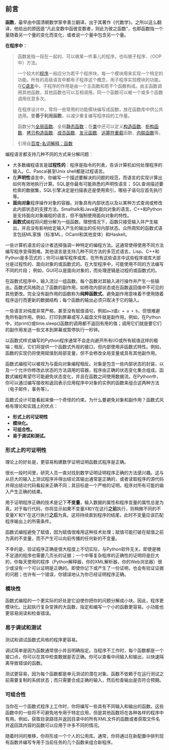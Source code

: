 ## 前言

​    **函数**，最早由中国清朝数学家李善兰翻译，出于其著作《代数学》。之所以这么翻译，他给出的原因是“凡此变数中函彼变数者，则此为彼之函数”，也即函数指一个量随着另一个量的变化而变化，或者说一个量中包含另一个量。

**在程序中**：

> 函数是指一段在一起的、可以做某一件事儿的程序。也叫做子程序、（OOP中）方法。
>
> 一个较大的[程序](https://baike.baidu.com/item/程序/13831935)一般应分为若干个程序块，每一个模块用来实现一个特定的功能。所有的高级语言中都有子程序这个概念，用子程序实现模块的功能。在[C语言](https://baike.baidu.com/item/C语言)中，子程序的作用是由一个主函数和若干个函数构成。由主函数调用其他函数，其他函数也可以互相调用。同一个函数可以被一个或多个函数调用任意多次。
>
> 在程序设计中，常将一些常用的功能模块编写成函数，放在函数库中供公共选用。要**善于利用函数**，以减少重复编写程序段的工作量。
>
> 函数分为[全局函数](https://baike.baidu.com/item/全局函数/10185428)、全局[静态函数](https://baike.baidu.com/item/静态函数/5644260)；在[类](https://baike.baidu.com/item/类/6824577)中还可以定义[构造函数](https://baike.baidu.com/item/构造函数/7478717)、[析构函数](https://baike.baidu.com/item/析构函数/9483718)、[拷贝构造函数](https://baike.baidu.com/item/拷贝构造函数/9344013)、[成员函数](https://baike.baidu.com/item/成员函数/2440706)、[友元函数](https://baike.baidu.com/item/友元函数/9569177)、[运算符重载](https://baike.baidu.com/item/运算符重载/2109844)函数、[内联函数](https://baike.baidu.com/item/内联函数/9567625)等。
>
> 引用自[百度-名词解释：函数](https://baike.baidu.com/item/函数/18686609)



编程语言都支持几种不同的方式来分解问题︰

- 大多数编程语言是**过程性的**：程序是指令的列表，告诉计算机如何处理程序的输入。C、Pascal甚至Unix shell都是过程语言。
- 在**声明性**语言中，你编写一个描述要解决的问题的规范，而语言的实现计算出如何有效地执行计算。SQL是你最有可能熟悉的声明性语言； SQL查询描述要检索的数据集，SQL引擎决定是扫描表还是使用索引，哪些子语句应首先执行等。
- **面向对象**程序操作对象的容器。对象具有内部状态以及以某种方式查询或修改此内部状态的支撑方法。Smalltalk和Java是面向对象的语言。C++和Python是支持面向对象编程的语言，但不强制使用面向对象的特性。
- **函数式**编程将问题分解为一组函数。理想情况下，函数只接受输入并产生输出，并且没有影响给定输入产生的输出的任何内部状态。众所周知的函数式语言包括ML家族（标准ML，OCaml和其他变体）和Haskell。

一些计算机语言的设计者选择强调一种特定的编程方法。这通常使得使用不同方法编写程序变得困难。其他语言是支持几种不同方法的多范式语言。Lisp、C++和Python是多范式的；你可以编写程序或库，在所有这些语言中这些程序或库大部分是过程性的、面向对象的或函数式的。在大型程序中，可能使用不同的方法编写不同的片段； 例如，GUI可以是面向对象的，而处理逻辑是过程的或函数式的。

在函数式程序中，输入流过一组函数。每个函数对其输入进行操作并产生一些输出。函数式风格防止了函数的副作用，如修改内部状态或在函数返回值中不可见的其他更改。完全没有副作用的函数称为**纯粹函数式**。避免副作用意味着不使用随着程序运行而更新的数据结构；每个函数的输出必须只取决于它的输入。

一些语言对纯度非常严格，甚至没有赋值语句，例如`a=3`或`c = a + b`，但很难避免所有副作用。例如，打印到屏幕或写入磁盘文件就是副作用。例如，在Python中，对print()或time.sleep()函数的调用都不返回有用的值；调用它们就是要它们的副作用发送一些文本到屏幕或暂停执行一秒钟。

以函数式样式编写的Python程序通常不会走向避开所有I/O或所有赋值这样的极端；相反，它们将提供一个函数式外观的接口，但内部使用非函数式特性。例如，函数的实现仍将使用赋值到局部变量，但不会修改全局变量或具有其他副作用。

函数式编程可以被视为与面向对象编程相反。对象是包含一些内部状态的封装，以及一个允许你修改此状态的方法调用的容器，程序由正确的状态变化集合组成。函数式编程希望尽可能避免状态变化，并且在函数之间使用数据流。在Python中，你可以通过编写接收和返回表示应用程序中对象的实例的函数来组合这两种方法（电子邮件，事务等）。

函数式设计可能看起来像一个奇怪的约束。为什么要避免对象和副作用？函数式风格有理论和实践上的优点：

- **形式上的可证明性**
- **模块化。**
- **可组合性。**
- **易于调试和测试。**



### 形式上的可证明性

理论上的好处是，更容易构建数学证明证明函数式程序是正确。

很长一段时间里，研究人员一直对找到数学证明证明程序正确的方法感兴趣。这与从巨大的输入上测试程序并得出结论其输出通常是正确的，或者读取程序的源代码并得出结论代码看起来正确不同；其目标是一个严格的证明，程序对所有可能的输入产生正确的结果。

用于证明程序正确的技术是记下**不变量**，输入数据的属性和程序变量的属性总是为真。对于每行代码，你将显示如果不变量X和Y在这行**之前**执行，则稍微不同的不变量X'和Y'在这行执行**之后**为真。这将持续直到程序的结尾，此时不变量应该匹配程序输出上的所需条件。

函数式编程避免了赋值，因为赋值很难用这种技术处理；赋值可能打破在赋值之前为真的不变量，而不产生可以向前传播的任何新的不变量。

不幸的是，验证程序正确是很大程度上不切实际，与Python软件无关。即使是微不足道的程序也需要几页长的证据；一个中等复杂程序的正确性的证明将是巨大的，你每天使用的程序（Python解释器，你的XML解析器，你的Web浏览器）很少或没有一个可以证明是正确的。即使你记下或产生了一份证明，也会有验证证据的问题；也许有一个错误，你错误地认为你已经证明程序正确。

### 模块性

函数式编程的一个更实际的好处是它迫使你把你的问题分解成小块。因此，程序更模块化。比起执行复杂变换的大函数，指定和编写一个小的函数更容易。小功能也更容易阅读和检查错误。

### 易于调试和测试

测试和调试函数式风格的程序更容易。

调试简单是因为函数通常很小并且明确指定。当程序不工作时，每个函数都是一个接口点，你可以在其中检查数据是否正确。你可以查看中间输入和输出，以快速隔离导致错误的函数。

测试更容易，因为每个函数都是单元测试的潜在对象。函数不依赖于在运行测试之前需要复制的系统状态；而只需要合成正确的输入，然后检查输出是否符合预期。

### 可组合性

当你在一个函数式程序上工作时，你将编写一些具有不同输入和输出的函数。这些函数中的一些将不可避免地专用于特定应用，但是其他函数将在各种各样的程序中有用。例如，获取目录路径并返回目录中的所有XML文件的函数或者获取文件名并返回其内容的函数可以应用于许多不同的情况。

随着时间的推移，你将形成一个个人的公用库。通常，你将通过在新配置中排列现有函数并编写专用于当前任务的几个函数来组合新程序。





